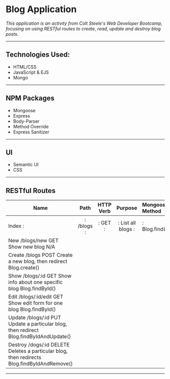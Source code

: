 # Blog Application 

*This application is an activity from Colt Steele's Web Developer Bootcamp, focusing on using RESTful 
routes to create, read, update and destroy blog posts.*  

--------------------
Technologies Used:
--------------------
* HTML/CSS
* JavaScript & EJS
* Mongo

-----------------
NPM Packages
-----------------
* Mongoose
* Express
* Body-Parser
* Method Override
* Express Sanitizer

---------------
UI
---------------
* Semantic UI
* CSS


----------------------------------------------------------------------------------------------------
RESTful Routes
----------------------------------------------------------------------------------------------------
|Name  |   Path    |  HTTP Verb 	  | Purpose									             |    Mongoose Method
|------|:---------:|:--------------:|:------------------------------------:|:----------------------------
|Index	:|: /blogs		:|:	  GET			     :|: List all blogs								       :|:         Blog.find()
|New		  /blogs/new		GET			      Show new blog 								                N/A
|Create	/blogs			    POST		      Create a new blog, then redirect			        Blog.create()
|Show	  /blogs/:id		  GET			      Show info about one specific blog			        Blog.findById()
|Edit	  /blogs/:id/edit	GET			      Show edit form for one blog					          Blog.findById()
|Update	/blogs/:id		  PUT			      Update a particular blog, then redirect		    Blog.findByIdAndUpdate()
|Destroy	/dogs/:id		  DELETE		    Deletes a particular blog, then redirects	    Blog.findByIdAndRemove()
--------------------------------------------------------------------------------------------------------
